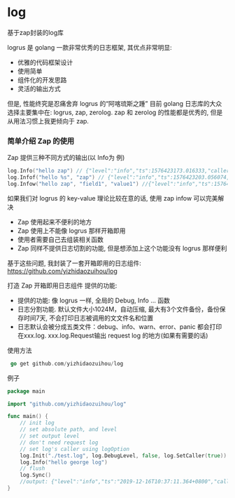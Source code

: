 # log
基于zap封装的log库

logrus 是 golang 一款非常优秀的日志框架, 其优点非常明显:

 - 优雅的代码框架设计
 - 使用简单
 - 组件化的开发思路
 - 灵活的输出方式

但是, 性能终究是忍痛舍弃 logrus 的“阿喀琉斯之踵”
目前 golang 日志库的大众选择主要集中在: logrus, zap, zerolog. zap 和 zerolog 的性能都是优秀的, 但是从用法习惯上我更倾向于 zap.

### 简单介绍 Zap 的使用
Zap 提供三种不同方式的输出(以 Info为 例)

```go
log.Info("hello zap") // {"level":"info","ts":1576423173.016333,"caller":"test_zap/main.go:28","msg":"hello zap"}
log.Infof("hello %s", "zap") // {"level":"info","ts":1576423203.056074,"caller":"test_zap/main.go:29","msg":"hello zap"}
log.Infow("hello zap", "field1", "value1") //{"level":"info","ts":1576423203.0560799,"caller":"test_zap/main.go:30","msg":"hello zap","field1":"value1"}
```

如果我们对 logrus 的 key-value 理论比较在意的话, 使用 zap infow 可以完美解决

 - Zap 使用起来不便利的地方
 - Zap 使用上不能像 logrus 那样开箱即用
 - 使用者需要自己去组装相关函数
 - Zap 同样不提供日志切割的功能, 但是想添加上这个功能没有 logrus 那样便利

基于这些问题, 我封装了一套开箱即用的日志组件: https://github.com/yizhidaozuihou/log

打造 Zap 开箱即用日志组件
提供的功能:

 - 提供的功能: 像 logrus 一样, 全局的 Debug, Info ... 函数
 - 日志分割功能. 默认文件大小1024M，自动压缩, 最大有3个文件备份，备份保存时间7天, 不会打印日志被调用的文文件名和位置
 - 日志默认会被分成五类文件：debug、info、warn、error、panic 都会打印在xxx.log. xxx.log.Request输出 request log 的地方(如果有需要的话)

使用方法
```go
 go get github.com/yizhidaozuihou/log
```

例子
```go
package main

import "github.com/yizhidaozuihou/log"

func main() {
	// init log
	// set absolute path, and level
	// set output level
	// don't need request log
	// set log's caller using logOption
	log.Init("./test.log", log.DebugLevel, false, log.SetCaller(true))
	log.Info("hello george log")
	// flush
	log.Sync()
	//output: {"level":"info","ts":"2019-12-16T10:37:11.364+0800","caller":"example/example.go:12","msg":"hello george log"}
}
```